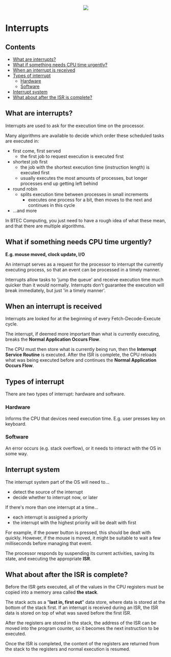 <p align="center">
  <img src="../../../common-assets/blob/main/images/bhasvic/bhasvic-rect-hills-text-small.png?raw=true">
</p>

<!-- omit in toc -->
# Interrupts

<!-- omit in toc -->
## Contents

- [What are interrupts?](#what-are-interrupts)
- [What if something needs CPU time urgently?](#what-if-something-needs-cpu-time-urgently)
- [When an interrupt is received](#when-an-interrupt-is-received)
- [Types of interrupt](#types-of-interrupt)
  - [Hardware](#hardware)
  - [Software](#software)
- [Interrupt system](#interrupt-system)
- [What about after the ISR is complete?](#what-about-after-the-isr-is-complete)

## What are interrupts?

Interrupts are used to ask for the execution time on the processor.

Many algorithms are available to decide which order these scheduled tasks are executed in:

- first come, first served
  - the first job to request execution is executed first
- shortest job first
  - the job with the shortest execution time (instruction length) is executed first
  - usually executes the most amounts of processes, but longer processes end up getting left behind
- round robin
  - splits execution time between processes in small increments
    - executes one process for a bit, then moves to the next and continues in this cycle
- ...and more

In BTEC Computing, you just need to have a rough idea of what these mean, and that there are multiple algorithms.

## What if something needs CPU time urgently?

**E.g. mouse moved, clock update, I/O**

An interrupt serves as a request for the processor to interrupt the currently executing process, so that an event can be processed in a timely manner.

Interrupts allow tasks to 'jump the queue' and receive execution time much quicker than it would normally. Interrupts don't guarantee the execution will break immediately, but just 'in a timely manner'.

## When an interrupt is received

Interrupts are looked for at the beginning of every Fetch-Decode-Execute cycle.

The interrupt, if deemed more important than what is currently executing, breaks the **Normal Application Occurs Flow**.

The CPU must then store what is currently being run, then the **Interrupt Service Routine** is executed. After the ISR is complete, the CPU reloads what was being executed before and continues the **Normal Application Occurs Flow**.

## Types of interrupt

There are two types of interrupt: hardware and software.

### Hardware

Informs the CPU that devices need execution time. E.g. user presses key on keyboard.

### Software

An error occurs (e.g. stack overflow), or it needs to interact with the OS in some way.

## Interrupt system

The interrupt system part of the OS will need to...

- detect the source of the interrupt
- decide whether to interrupt now, or later

If there's more than one interrupt at a time...

- each interrupt is assigned a priority
- the interrupt with the highest priority will be dealt with first

For example, if the power button is pressed, this should be dealt with quickly. However, if the mouse is moved, it might be suitable to wait a few milliseconds before managing that event.

The processor responds by suspending its current activities, saving its state, and executing the appropriate **ISR**.

## What about after the ISR is complete?

Before the ISR gets executed, all of the values in the CPU registers must be copied into a memory area called **the stack**.

The stack acts as a "**last in, first out**" data store, where data is stored at the bottom of the stack first. If an interrupt is received during an ISR, the ISR data is stored on top of what was saved before the first ISR.

After the registers are stored in the stack, the address of the ISR can be moved into the program counter, so it becomes the next instruction to be executed.

Once the ISR is completed, the content of the registers are returned from the stack to the registers and normal execution is resumed.
